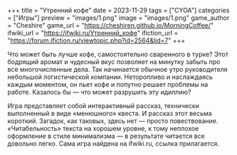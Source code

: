 +++
title = "Утренний кофе"
date = 2023-11-29
tags = ["CYOA"]
categories = ["Игры"]
preview = "images/1.png"
image = "images/1.png"
game_author = "Cheshire"
game_url = "https://cheshiren.github.io/MorningCoffee/"
ifwiki_url = "https://ifwiki.ru/Утренний_кофе"
ifiction_url = "https://forum.ifiction.ru/viewtopic.php?id=2564&lid=7"
+++

Что может быть лучше кофе, самостоятельно сваренного в турке? Этот бодрящий аромат и чудесный вкус позволяет на минутку забыть про все многочисленные дела. Так начинается обычное утро руководителя небольшой логистической компании. Неторопливо и наслаждаясь каждым моментом, он пьет кофе и попутно решает проблемы на работе. Казалось бы — что может разрушить эту идиллию?

Игра представляет собой интерактивный рассказ, технически выполненный в виде «менюшного» квеста. И рассказ этот весьма короткий. Загадок, как таковых, здесь нет — просто повествование. «Читабельность» текста на хорошем уровне, к тому неплохое оформление в стиле минимализма — в результате читается все довольно легко. Сама игра найдена на ifwiki.ru, ссылка прилагается.